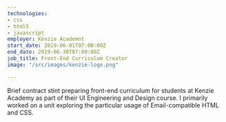 ```yaml
---
technologies:
- css
- html5
- javascript
employer: Kenzie Academnt
start_date: 2019-06-01T07:00:00Z
end_date: 2019-06-30T07:00:00Z
job_title: Front-End Curriculum Creator
image: "/src/images/kenzie-logo.png"

---
```

Brief contract stint preparing front-end curriculum for students at Kenzie Academy as part of their UI Engineering and Design course. I primarily worked on a unit exploring the particular usage of Email-compatible HTML and CSS.